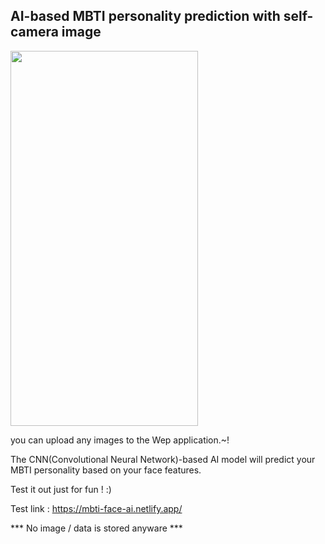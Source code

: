 

## AI-based MBTI personality prediction with self-camera image

<img src="https://user-images.githubusercontent.com/35905280/126366824-956f8e88-5adf-4348-9687-9681e2e78f27.png" width="300" height="600">


you can upload any images to the Wep application.~!

The CNN(Convolutional Neural Network)-based AI model will predict your MBTI personality based on your face features. 



Test it out just for fun ! :)


Test link :
https://mbti-face-ai.netlify.app/

*** No image / data is stored anyware ***
